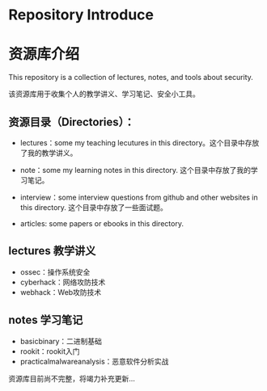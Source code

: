 # Repository Introduce 
# 资源库介绍

This repository is a collection of lectures, notes, and tools about security.

该资源库用于收集个人的教学讲义、学习笔记、安全小工具。

## 资源目录（Directories）：

- lectures：some my teaching lecutures in this directory。这个目录中存放了我的教学讲义。

- note：some my learning notes in this directory. 这个目录中存放了我的学习笔记。

- interview：some interview questions from github and other websites in this directory. 这个目录中存放了一些面试题。

- articles: some papers or ebooks in this directory.

## lectures 教学讲义

- ossec：操作系统安全
- cyberhack：网络攻防技术
- webhack：Web攻防技术

## notes 学习笔记

- basicbinary：二进制基础
- rookit：rookit入门
- practicalmalwareanalysis：恶意软件分析实战

资源库目前尚不完整，将竭力补充更新...
